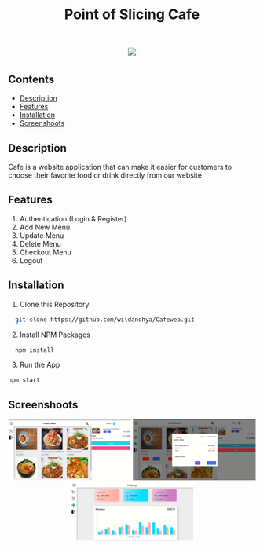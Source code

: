 <!-- @format -->

<div align="center">
 <h1>Point of Slicing Cafe<h1>
 <img src="https://img.shields.io/badge/Build%20with-React%20.js-61dbfb?style=popout&logo=react" align="center">
</div>

## Contents

- [Description](#description)
- [Features](#features)
- [Installation](#installation-for-development)
- [Screenshoots](#screenshoots)

## Description

Cafe is a website application that can make it easier for customers to choose their favorite food or drink directly from our website

## Features

1. Authentication (Login & Register)
2. Add New Menu
3. Update Menu
4. Delete Menu
5. Checkout Menu
6. Logout

## Installation

1. Clone this Repository

```sh
  git clone https://github.com/wildandhya/Cafeweb.git
```

2. Install NPM Packages

```sh
  npm install
```

3. Run the App

```sh
npm start
```

## Screenshoots

<div align="center">
    <img width="250" src="./src/assets/images/1.png">   
    <img width="250" src="./src/assets/images/2.png">
    <img width="250" src="./src/assets/images/3.png">
</div>
